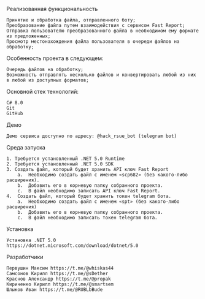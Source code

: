 Реализованная функциональность

    Принятие и обработка файла, отправленного боту;
    Преобразование файла путем взаимодействия с сервисом Fast Report;
    Отправка пользователю преобразованного файла в необходимом ему формате из предложенных;
    Просмотр местонахождения файла пользователя в очереди файлов на обработку;

Особенность проекта в следующем:

    Очередь файлов на обработку;
    Возможность отправлять несколько файлов и конвертировать любой из них в любой из доступных форматов;

Основной стек технологий:

    С# 8.0
    Git
    GitHub

Демо

    Демо сервиса доступно по адресу: @hack_rsue_bot (telegram bot)

Среда запуска

    1. Требуется установленный .NET 5.0 Runtime
    2. Требуется установленный .NET 5.0 SDK
    3. Создать файл, который будет хранить API ключ Fast Report
        a.  Необходимо создать файл с именем «scp682» (без какого-либо расширения).
        b.  Добавить его в корневую папку собранного проекта.
        c.  В файл необходимо записать API ключ Fast Report.
    4.  Создать файл, который будет хранить токен telegram бота.
        a.  Необходимо создать файл с именем «spt» (без какого-либо расширения)
        b.  Добавить его в корневую папку собранного проекта.
        c.  В файл необходимо записать токен telegram бота.

Установка

    Установка .NET 5.0
    https://dotnet.microsoft.com/download/dotnet/5.0

Разработчики

    Первушин Максим https://t.me/@whiskas44
    Самсонов Кирилл https://t.me/@sDether
    Краснов Александр https://t.me/@propak
    Кириченко Кирилл https://t.me/@smartsem
    Шлыков Иван https://t.me/@RUBLbBude

